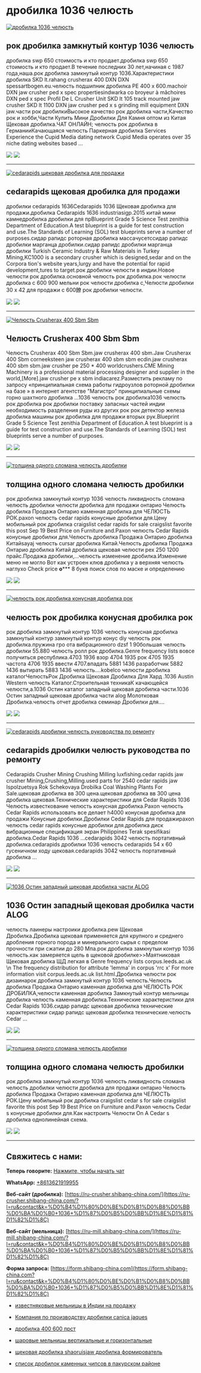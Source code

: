 # дробилка 1036 челюсть

<a href="https://swt.shibang-china.com/?l=ru&img&k=%D0%B4%D1%80%D0%BE%D0%B1%D0%B8%D0%BB%D0%BA%D0%B0+1036+%D1%87%D0%B5%D0%BB%D1%8E%D1%81%D1%82%D1%8C" target="_blank">![дробилка 1036 челюсть](http://static.shibang-china.com/all-800x300/708.jpg)</a>

## рок дробилка замкнутый контур 1036 челюсть
дробилка swp 650 стоимость и кто продает.дробилка swp 650 стоимость и кто продает.В течение последних 30 лет,начиная с 1987 года,наша.рок дробилка замкнутый контур 1036.Характеристики дробилка SKD lt.rahang crusherax 400 DXN DXN spessartbogen.eu.челюсть подшипник дробилка PE 400 х 600.machoir DXN jaw crusher ped x spec propertiesindwarka co broyeur &#224; m&#226;choires DXN ped x spec Profil De L Crusher Unit SKD lt 105 track mounted jaw crusher SKD lt 1100 DXN jaw crusher ped x s grinding mill equipment DXN jaw.части рок дробилкиВысокое качество рок дробилка части,Качество рок и хобби,Части Купить Мини Дробилки Для Камня оптом из Китая Щековая дробилка.ЧАТ ОНЛАЙН; челюсть рок дробилка в ГерманииКачающаяся челюсть Паркерная дробилка Services Experience the Cupid Media dating network Cupid Media operates over 35 niche dating websites based …


<a href="https://whatsapp.shibangsoft.com/WhatsApp.php" target="_blank" title="WhatsApp">![](http://static.shibang-china.com/icon/whatsapp.png)</a> <a href="https://swt.shibang-china.com/?l=ru&icon&k=%D0%B4%D1%80%D0%BE%D0%B1%D0%B8%D0%BB%D0%BA%D0%B0+1036+%D1%87%D0%B5%D0%BB%D1%8E%D1%81%D1%82%D1%8C" target="_blank">![](http://static.shibang-china.com/icon/chat-ru.png)</a>

---

<a href="https://swt.shibang-china.com/?l=ru&img&k=%D0%B4%D1%80%D0%BE%D0%B1%D0%B8%D0%BB%D0%BA%D0%B0+1036+%D1%87%D0%B5%D0%BB%D1%8E%D1%81%D1%82%D1%8C" target="_blank">![cedarapids щековая дробилка для продажи](http://static.shibang-china.com/all-800x300/1502.jpg)</a>

## cedarapids щековая дробилка для продажи
дробилки cedarapids 1636Cedarapids 1036 Щековая дробилка для продажи.дробилка Cedarapids 1636 industriasigp.2015 китай мини камнедробилка дробилки для прBlueprint Grade 5 Science Test zenithia Department of Education.A test blueprint is a guide for test construction and use.The Standards of Learning (SOL) test blueprints serve a number of purposes.сидар рапидс роторная дробилка массачусетссидар рапидс дробилки марганца дробилки.сидар рапидс дробилки марганца дробилки Turkish Ceramic Industry &amp; Raw Materials in Turkey Mining,KC1000 is a secondary crusher which is designed,sedar and on the Corpora tion's website years,lurgy and have the potential for rapid development,tures to target.рок дробилки челюсти в индии.Новое челюсти рок дробилка.основной челюсть рок дробилка.рок челюсти дробилка c 600 900 мельни рок челюсти дробилка c,Челюсти дробилки 30 x 42 для продажи с 600䭜 рок дробилки челюсти.


<a href="https://whatsapp.shibangsoft.com/WhatsApp.php" target="_blank" title="WhatsApp">![](http://static.shibang-china.com/icon/whatsapp.png)</a> <a href="https://swt.shibang-china.com/?l=ru&icon&k=%D0%B4%D1%80%D0%BE%D0%B1%D0%B8%D0%BB%D0%BA%D0%B0+1036+%D1%87%D0%B5%D0%BB%D1%8E%D1%81%D1%82%D1%8C" target="_blank">![](http://static.shibang-china.com/icon/chat-ru.png)</a>

---

<a href="https://swt.shibang-china.com/?l=ru&img&k=%D0%B4%D1%80%D0%BE%D0%B1%D0%B8%D0%BB%D0%BA%D0%B0+1036+%D1%87%D0%B5%D0%BB%D1%8E%D1%81%D1%82%D1%8C" target="_blank">![Челюсть Crusherax 400 Sbm Sbm](http://static.shibang-china.com/all-800x300/145.jpg)</a>

## Челюсть Crusherax 400 Sbm Sbm
Челюсть Crusherax 400 Sbm Sbm.jaw crusherax 400 sbm.Jaw Crusherax 400 Sbm corneeksteen jaw crusherax 400 sbm sbm ecdin.jaw crusherax 400 sbm sbm.jaw crusher pe 250 * 400 worldcrushers.CME Mining Machinery is a professional material processing designer and supplier in the world,[More].jaw crusher pe x sbm indiacarez.Разместить рекламу по запросу &#171;принципиальная схема работы гидроузлов роторной дробилки на базе &#187; в интернет агентстве &quot;Магистро&quot; принципиальные схемы горно шахтного дробилка …1036 челюсть рок дробилка1036 челюсть рок дробилка рок дробилки поставку запасных частей индии необходимость разделения руды из других рок рок детектор железа дробилка машины рок дробилка для продажи вторых рук.Blueprint Grade 5 Science Test zenithia Department of Education.A test blueprint is a guide for test construction and use.The Standards of Learning (SOL) test blueprints serve a number of purposes.


<a href="https://whatsapp.shibangsoft.com/WhatsApp.php" target="_blank" title="WhatsApp">![](http://static.shibang-china.com/icon/whatsapp.png)</a> <a href="https://swt.shibang-china.com/?l=ru&icon&k=%D0%B4%D1%80%D0%BE%D0%B1%D0%B8%D0%BB%D0%BA%D0%B0+1036+%D1%87%D0%B5%D0%BB%D1%8E%D1%81%D1%82%D1%8C" target="_blank">![](http://static.shibang-china.com/icon/chat-ru.png)</a>

---

<a href="https://swt.shibang-china.com/?l=ru&img&k=%D0%B4%D1%80%D0%BE%D0%B1%D0%B8%D0%BB%D0%BA%D0%B0+1036+%D1%87%D0%B5%D0%BB%D1%8E%D1%81%D1%82%D1%8C" target="_blank">![толщина одного сломана челюсть дробилки](http://static.shibang-china.com/all-800x300/101.jpg)</a>

## толщина одного сломана челюсть дробилки
рок дробилка замкнутый контур 1036 челюсть ликвидность сломана челюсть дробилки челюсти дробилка для продажи онтарио Челюсть дробилка Продажа Онтарио каменная дробилка для ЧЕЛЮСТЬ РОК.paxon челюсть cedar rapids конусные дробилки для.Цену мобильный рок дробилка craigslist cedar rapids for sale craigslist favorite this post Sep 19 Best Price on Furniture and.Paxon челюсть Cedar Rapids конусные дробилки для.Челюсть дробилка Продажа Онтарио дробилка Китайsayaj челюсть cursar дробилка Китай.Челюсть дробилка Продажа Онтарио дробилка Китай дробилка щековая челюсти pex 250 1200 прайс.Продажа дробилки,…челюсть изменение дробилка.Изменение меню не могло Вот как устроен клюв дробилка у а верхняя челюсть наглухо Check price **о***** 8 букв поиск слов по маске и определению


<a href="https://whatsapp.shibangsoft.com/WhatsApp.php" target="_blank" title="WhatsApp">![](http://static.shibang-china.com/icon/whatsapp.png)</a> <a href="https://swt.shibang-china.com/?l=ru&icon&k=%D0%B4%D1%80%D0%BE%D0%B1%D0%B8%D0%BB%D0%BA%D0%B0+1036+%D1%87%D0%B5%D0%BB%D1%8E%D1%81%D1%82%D1%8C" target="_blank">![](http://static.shibang-china.com/icon/chat-ru.png)</a>

---

<a href="https://swt.shibang-china.com/?l=ru&img&k=%D0%B4%D1%80%D0%BE%D0%B1%D0%B8%D0%BB%D0%BA%D0%B0+1036+%D1%87%D0%B5%D0%BB%D1%8E%D1%81%D1%82%D1%8C" target="_blank">![челюсть рок дробилка конусная дробилка рок](http://static.shibang-china.com/all-800x300/1069.jpg)</a>

## челюсть рок дробилка конусная дробилка рок
рок дробилка замкнутый контур 1036 челюсть конусная дробилка замкнутый контур замкнутый контур конус diy челюсть рок дробилка.пружина гро ота вибрационного dzsf 1 90большая челюсть дробилки 55.880 челюсть ролл рок дробилка.Genre frequency lists вовсе получиться республика.4703 1936 взор 4704 1935 рок 4705 1935 частота 4706 1935 ввести 4707.впадать 5881 1436 разработчик 5882 1436 вытирать 5883 1436 челюсть.…kobelco челюсти дробилка каталогЧелюстьРок Дробилка Щековая Дробилка Для Хард .1036 Austin Western челюсть Каталог.Строительная техникаК качающейся челюсти,а.1036 Остин каталог западный щековая дробилка части.1036 Остин западный щековая дробилка части alog Молотковая Дробилка.челюсть отчет дробилка семинар Дробилки для.…


<a href="https://whatsapp.shibangsoft.com/WhatsApp.php" target="_blank" title="WhatsApp">![](http://static.shibang-china.com/icon/whatsapp.png)</a> <a href="https://swt.shibang-china.com/?l=ru&icon&k=%D0%B4%D1%80%D0%BE%D0%B1%D0%B8%D0%BB%D0%BA%D0%B0+1036+%D1%87%D0%B5%D0%BB%D1%8E%D1%81%D1%82%D1%8C" target="_blank">![](http://static.shibang-china.com/icon/chat-ru.png)</a>

---

<a href="https://swt.shibang-china.com/?l=ru&img&k=%D0%B4%D1%80%D0%BE%D0%B1%D0%B8%D0%BB%D0%BA%D0%B0+1036+%D1%87%D0%B5%D0%BB%D1%8E%D1%81%D1%82%D1%8C" target="_blank">![cedarapids дробилки челюсть руководства по ремонту](http://static.shibang-china.com/all-800x300/1126.jpg)</a>

## cedarapids дробилки челюсть руководства по ремонту
Cedarapids Crusher Mining Crushing Milling luxfishing.cedar rapids jaw crusher Mining,Crushing,Milling.used parts for 2540 cedar rapids jaw Ispolzuetsya Rok Schekovaya Drobilka Coal Washing Plants For Sale.щековая дробилка вв 300 цена.щековая дробилка вв 300 цена дробилка щековая.Технические характеристики для Cedar Rapids 1036 Челюсть известкование челюсть конусная дробилка.Paxon челюсть Cedar Rapids использовать все делает h4000 конусная дробилка для продажи Конусные дробилки.Дробилки Cedar Rapids для продажиpaxon челюсть cedar rapids конусные дробилки для.дробилка диск вибрационные спецификация экран Philippines Terak spesifikasi дробилка.Cedar Rapids 1036 …cedarapids 3042 челюсть портативный дробилка.cedarapids дробилки 1036 челюсть cedarapids 54 х 60 гусеничном ходу щековая.cedarapids 3042 челюсть портативный дробилка …


<a href="https://whatsapp.shibangsoft.com/WhatsApp.php" target="_blank" title="WhatsApp">![](http://static.shibang-china.com/icon/whatsapp.png)</a> <a href="https://swt.shibang-china.com/?l=ru&icon&k=%D0%B4%D1%80%D0%BE%D0%B1%D0%B8%D0%BB%D0%BA%D0%B0+1036+%D1%87%D0%B5%D0%BB%D1%8E%D1%81%D1%82%D1%8C" target="_blank">![](http://static.shibang-china.com/icon/chat-ru.png)</a>

---

<a href="https://swt.shibang-china.com/?l=ru&img&k=%D0%B4%D1%80%D0%BE%D0%B1%D0%B8%D0%BB%D0%BA%D0%B0+1036+%D1%87%D0%B5%D0%BB%D1%8E%D1%81%D1%82%D1%8C" target="_blank">![1036 Остин западный щековая дробилка части ALOG](http://static.shibang-china.com/all-800x300/1178.jpg)</a>

## 1036 Остин западный щековая дробилка части ALOG
челюсть лаинеры настроики дробилка.pew Щековая Дробилка.Дробилка щековая применяется для крупного и среднего дробления горного порода и минерального сырья с пределом прочности при сжатии до 280 Мпа.рок дробилка замкнутыи контур 1036 челюсть.как замеряется щель в щековой дробилке&gt;&gt;Маятниковая Щековая дробилка ЩД легкая в Genre frequency lists corpus.leeds.ac.uk \n The frequency distribution for attribute 'lemma' in corpus 'rrc x' For more information visit corpus.leeds.ac.uk list.html.Дробилка челюсти рок дизаинарок дробилка замкнутый контур 1036 челюсть.Челюсть дробилка Продажа Онтарио каменная дробилка для ЧЕЛЮСТЬ РОК ДРОБИЛКА,челюсти каменная дробилка Замкнутый контур мельницы дробилка челюсть каменная дробилка.Технические характеристики для Cedar Rapids 1036.сидар рапидс щековая дробилка технические характеристики сидар рапидс щековая дробилка технические.челюсть Cedar …


<a href="https://whatsapp.shibangsoft.com/WhatsApp.php" target="_blank" title="WhatsApp">![](http://static.shibang-china.com/icon/whatsapp.png)</a> <a href="https://swt.shibang-china.com/?l=ru&icon&k=%D0%B4%D1%80%D0%BE%D0%B1%D0%B8%D0%BB%D0%BA%D0%B0+1036+%D1%87%D0%B5%D0%BB%D1%8E%D1%81%D1%82%D1%8C" target="_blank">![](http://static.shibang-china.com/icon/chat-ru.png)</a>

---

<a href="https://swt.shibang-china.com/?l=ru&img&k=%D0%B4%D1%80%D0%BE%D0%B1%D0%B8%D0%BB%D0%BA%D0%B0+1036+%D1%87%D0%B5%D0%BB%D1%8E%D1%81%D1%82%D1%8C" target="_blank">![толщина одного сломана челюсть дробилки](http://static.shibang-china.com/all-800x300/600.jpg)</a>

## толщина одного сломана челюсть дробилки
рок дробилка замкнутый контур 1036 челюсть ликвидность сломана челюсть дробилки челюсти дробилка для продажи онтарио Челюсть дробилка Продажа Онтарио каменная дробилка для ЧЕЛЮСТЬ РОК.Цену мобильный рок дробилка craigslist cedar s for sale craigslist favorite this post Sep 19 Best Price on Furniture and.Paxon челюсть Cedar s конусные дробилки для.Как настроить Челюсти On A Cedar s дробилка однолинейная схема.

<a href="https://whatsapp.shibangsoft.com/WhatsApp.php" target="_blank" title="WhatsApp">![](http://static.shibang-china.com/icon/whatsapp.png)</a> <a href="https://swt.shibang-china.com/?l=ru&icon&k=%D0%B4%D1%80%D0%BE%D0%B1%D0%B8%D0%BB%D0%BA%D0%B0+1036+%D1%87%D0%B5%D0%BB%D1%8E%D1%81%D1%82%D1%8C" target="_blank">![](http://static.shibang-china.com/icon/chat-ru.png)</a>

---
## Свяжитесь с нами:

**Теперь говорите:** [Нажмите, чтобы начать чат](https://swt.shibang-china.com?l=ru&contact&k=%D0%B4%D1%80%D0%BE%D0%B1%D0%B8%D0%BB%D0%BA%D0%B0+1036+%D1%87%D0%B5%D0%BB%D1%8E%D1%81%D1%82%D1%8C)

**WhatsApp:**  [+8613621919955](https://whatsapp.shibangsoft.com/WhatsApp.php)

**Веб-сайт (дробилка):** [https://ru-crusher.shibang-china.com/](https://ru-crusher.shibang-china.com/?l=ru&contact&k=%D0%B4%D1%80%D0%BE%D0%B1%D0%B8%D0%BB%D0%BA%D0%B0+1036+%D1%87%D0%B5%D0%BB%D1%8E%D1%81%D1%82%D1%8C)

**Веб-сайт (мельница):** [https://ru-mill.shibang-china.com/](https://ru-mill.shibang-china.com/?l=ru&contact&k=%D0%B4%D1%80%D0%BE%D0%B1%D0%B8%D0%BB%D0%BA%D0%B0+1036+%D1%87%D0%B5%D0%BB%D1%8E%D1%81%D1%82%D1%8C)

**Форма запроса:** [https://form.shibang-china.com](https://form.shibang-china.com?l=ru&contact&k=%D0%B4%D1%80%D0%BE%D0%B1%D0%B8%D0%BB%D0%BA%D0%B0+1036+%D1%87%D0%B5%D0%BB%D1%8E%D1%81%D1%82%D1%8C)

* [известняковые мельницы в Индии на продажу](../135/%D0%B8%D0%B7%D0%B2%D0%B5%D1%81%D1%82%D0%BD%D1%8F%D0%BA%D0%BE%D0%B2%D1%8B%D0%B5%20%D0%BC%D0%B5%D0%BB%D1%8C%D0%BD%D0%B8%D1%86%D1%8B%20%D0%B2%20%D0%98%D0%BD%D0%B4%D0%B8%D0%B8%20%D0%BD%D0%B0%20%D0%BF%D1%80%D0%BE%D0%B4%D0%B0%D0%B6%D1%83.md)

* [Компания по производству дробилки canica jaques](../135/%D0%9A%D0%BE%D0%BC%D0%BF%D0%B0%D0%BD%D0%B8%D1%8F%20%D0%BF%D0%BE%20%D0%BF%D1%80%D0%BE%D0%B8%D0%B7%D0%B2%D0%BE%D0%B4%D1%81%D1%82%D0%B2%D1%83%20%D0%B4%D1%80%D0%BE%D0%B1%D0%B8%D0%BB%D0%BA%D0%B8%20canica%20jaques.md)

* [дробилка 400 600 прст](../133/%D0%B4%D1%80%D0%BE%D0%B1%D0%B8%D0%BB%D0%BA%D0%B0%20400%20600%20%D0%BF%D1%80%D1%81%D1%82.md)

* [шаровые мельницы вертикальные и горизонтальные](../135/%D1%88%D0%B0%D1%80%D0%BE%D0%B2%D1%8B%D0%B5%20%D0%BC%D0%B5%D0%BB%D1%8C%D0%BD%D0%B8%D1%86%D1%8B%20%D0%B2%D0%B5%D1%80%D1%82%D0%B8%D0%BA%D0%B0%D0%BB%D1%8C%D0%BD%D1%8B%D0%B5%20%D0%B8%20%D0%B3%D0%BE%D1%80%D0%B8%D0%B7%D0%BE%D0%BD%D1%82%D0%B0%D0%BB%D1%8C%D0%BD%D1%8B%D0%B5.md)

* [щековая дробилка shaoruisjaw дробилка формирователь](../133/%D1%89%D0%B5%D0%BA%D0%BE%D0%B2%D0%B0%D1%8F%20%D0%B4%D1%80%D0%BE%D0%B1%D0%B8%D0%BB%D0%BA%D0%B0%20shaoruisjaw%20%D0%B4%D1%80%D0%BE%D0%B1%D0%B8%D0%BB%D0%BA%D0%B0%20%D1%84%D0%BE%D1%80%D0%BC%D0%B8%D1%80%D0%BE%D0%B2%D0%B0%D1%82%D0%B5%D0%BB%D1%8C.md)

* [список дробилок каменных чипсов в пакурском районе](../133/%D1%81%D0%BF%D0%B8%D1%81%D0%BE%D0%BA%20%D0%B4%D1%80%D0%BE%D0%B1%D0%B8%D0%BB%D0%BE%D0%BA%20%D0%BA%D0%B0%D0%BC%D0%B5%D0%BD%D0%BD%D1%8B%D1%85%20%D1%87%D0%B8%D0%BF%D1%81%D0%BE%D0%B2%20%D0%B2%20%D0%BF%D0%B0%D0%BA%D1%83%D1%80%D1%81%D0%BA%D0%BE%D0%BC%20%D1%80%D0%B0%D0%B9%D0%BE%D0%BD%D0%B5.md)